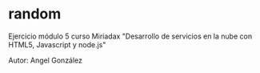# random

Ejercicio módulo 5 curso Miriadax "Desarrollo de servicios en la nube con HTML5, Javascript y node.js"

Autor: Angel González

